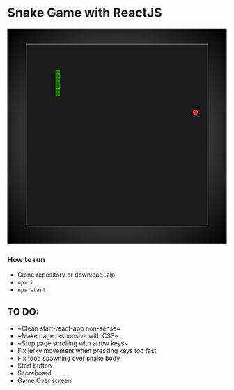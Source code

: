 # Snake Game with ReactJS
![game screenshot](screenshot.png)
### How to run
- Clone repository or download .zip
- `npm i`
- `npm start`

## TO DO:
- ~Clean start-react-app non-sense~
- ~Make page responsive with CSS~
- ~Stop page scrolling with arrow keys~
- Fix jerky movement when pressing keys too fast
- Fix food spawning over snake body
- Start button
- Scoreboard
- Game Over screen
